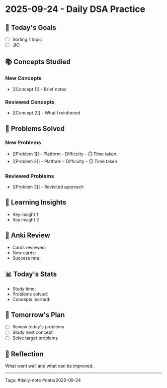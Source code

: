 # 2025-09-24 - Daily DSA Practice

## 🎯 Today's Goals
- [ ] Sorting 1 topic
- [ ] JIO

## 📚 Concepts Studied
### New Concepts
- [[Concept 1]] - Brief notes

### Reviewed Concepts
- [[Concept 2]] - What I reinforced

## 🎯 Problems Solved
### New Problems
- [[Problem 1]] - Platform - Difficulty - ⏱️ Time taken
- [[Problem 2]] - Platform - Difficulty - ⏱️ Time taken

### Reviewed Problems
- [[Problem 3]] - Revisited approach

## 🧠 Learning Insights
- Key insight 1
- Key insight 2

## 🎴 Anki Review
- Cards reviewed: 
- New cards: 
- Success rate: 

## 📊 Today's Stats
- Study time: 
- Problems solved: 
- Concepts learned: 

## 🔄 Tomorrow's Plan
- [ ] Review today's problems
- [ ] Study next concept
- [ ] Solve target problems

## 💭 Reflection
What went well and what can be improved.

---
Tags: #daily-note #date/2025-09-24
